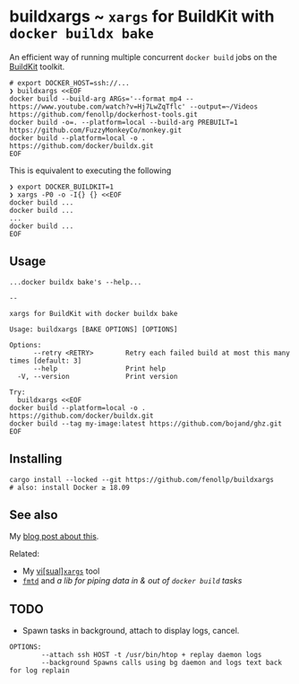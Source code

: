 # buildxargs ~ `xargs` for BuildKit with `docker buildx bake`

An efficient way of running multiple concurrent `docker build` jobs on the [BuildKit](https://github.com/moby/buildkit) toolkit.

```shell
# export DOCKER_HOST=ssh://...
❯ buildxargs <<EOF
docker build --build-arg ARGs='--format mp4 -- https://www.youtube.com/watch?v=Hj7LwZqTflc' --output=~/Videos https://github.com/fenollp/dockerhost-tools.git
docker build -o=. --platform=local --build-arg PREBUILT=1 https://github.com/FuzzyMonkeyCo/monkey.git
docker build --platform=local -o . https://github.com/docker/buildx.git
EOF
```

This is equivalent to executing the following
```shell
❯ export DOCKER_BUILDKIT=1
❯ xargs -P0 -o -I{} {} <<EOF
docker build ...
docker build ...
...
docker build ...
EOF
```

## Usage

```shell
...docker buildx bake's --help...

--

xargs for BuildKit with docker buildx bake

Usage: buildxargs [BAKE OPTIONS] [OPTIONS]

Options:
      --retry <RETRY>        Retry each failed build at most this many times [default: 3]
      --help                 Print help
  -V, --version              Print version

Try:
  buildxargs <<EOF
docker build --platform=local -o . https://github.com/docker/buildx.git
docker build --tag my-image:latest https://github.com/bojand/ghz.git
EOF
```

## Installing

```shell
cargo install --locked --git https://github.com/fenollp/buildxargs
# also: install Docker ≥ 18.09
```

## See also

My [blog post about this](https://fenollp.github.io/buildxargs_xargs_for_buildkit).

Related:
* My [vi[sual]`xargs`](https://fenollp.github.io/vixargs-visual-xargs) tool
* [`fmtd`](https://fenollp.github.io/a_simple_framework_for_universal_tools) and *a lib for piping data in & out of `docker build` tasks*

## TODO

* Spawn tasks in background, attach to display logs, cancel.
```shell
OPTIONS:
        --attach ssh HOST -t /usr/bin/htop + replay daemon logs
        --background Spawns calls using bg daemon and logs text back for log replain
```
